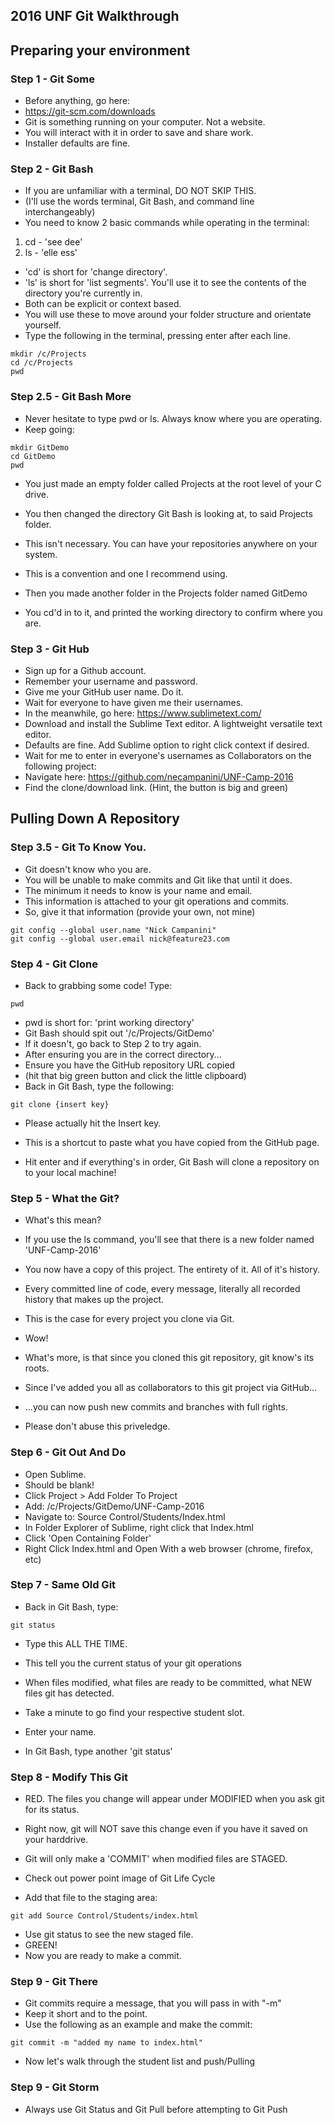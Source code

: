 ## 2016 UNF Git Walkthrough

Preparing your environment
------

### Step 1 - Git Some
* Before anything, go here:
* https://git-scm.com/downloads
* Git is something running on your computer. Not a website.
* You will interact with it in order to save and share work.
* Installer defaults are fine.

### Step 2 - Git Bash
* If you are unfamiliar with a terminal, DO NOT SKIP THIS.
* (I'll use the words terminal, Git Bash, and command line interchangeably)
* You need to know 2 basic commands while operating in the terminal:
1. cd - 'see dee'
2. ls - 'elle ess'
* 'cd' is short for 'change directory'.
* 'ls' is short for 'list segments'. You'll use it to see the contents of the directory you're currently in.
* Both can be explicit or context based.
* You will use these to move around your folder structure and orientate yourself.
* Type the following in the terminal, pressing enter after each line.

```
mkdir /c/Projects
cd /c/Projects
pwd
```

### Step 2.5 - Git Bash More

* Never hesitate to type pwd or ls. Always know where you are operating.
* Keep going:

```
mkdir GitDemo
cd GitDemo
pwd
```

* You just made an empty folder called Projects at the root level of your C drive.
* You then changed the directory Git Bash is looking at, to said Projects folder.
* This isn't necessary. You can have your repositories anywhere on your system.
* This is a convention and one I recommend using.

* Then you made another folder in the Projects folder named GitDemo
* You cd'd in to it, and printed the working directory to confirm where you are.

### Step 3 - Git Hub
* Sign up for a Github account.
* Remember your username and password.
* Give me your GitHub user name. Do it.
* Wait for everyone to have given me their usernames.
* In the meanwhile, go here: https://www.sublimetext.com/
* Download and install the Sublime Text editor. A lightweight versatile text editor.
* Defaults are fine. Add Sublime option to right click context if desired.
* Wait for me to enter in everyone's usernames as Collaborators on the following project:
* Navigate here: https://github.com/necampanini/UNF-Camp-2016
* Find the clone/download link. (Hint, the button is big and green)


Pulling Down A Repository
-------------------------
### Step 3.5 - Git To Know You.
* Git doesn't know who you are.
* You will be unable to make commits and Git like that until it does.
* The minimum it needs to know is your name and email.
* This information is attached to your git operations and commits.
* So, give it that information (provide your own, not mine)

```
git config --global user.name "Nick Campanini"
git config --global user.email nick@feature23.com
```


### Step 4 - Git Clone
* Back to grabbing some code! Type:

```
pwd
```

* pwd is short for: 'print working directory'
* Git Bash should spit out '/c/Projects/GitDemo'
* If it doesn't, go back to Step 2 to try again.
* After ensuring you are in the correct directory...
* Ensure you have the GitHub repository URL copied
* (hit that big green button and click the little clipboard)
* Back in Git Bash, type the following:

```
git clone {insert key}
```

* Please actually hit the Insert key.
* This is a shortcut to paste what you have copied from the GitHub page.

* Hit enter and if everything's in order, Git Bash will clone a repository on to your local machine!

### Step 5 - What the Git?
* What's this mean?
* If you use the ls command, you'll see that there is a new folder named 'UNF-Camp-2016'
* You now have a copy of this project. The entirety of it. All of it's history.
* Every committed line of code, every message, literally all recorded history that makes up the project.
* This is the case for every project you clone via Git.
* Wow!

* What's more, is that since you cloned this git repository, git know's its roots.
* Since I've added you all as collaborators to this git project via GitHub...
* ...you can now push new commits and branches with full rights.
* Please don't abuse this priveledge.

### Step 6 - Git Out And Do
* Open Sublime.
* Should be blank!
* Click Project > Add Folder To Project
* Add: /c/Projects/GitDemo/UNF-Camp-2016
* Navigate to: Source Control/Students/Index.html
* In Folder Explorer of Sublime, right click that Index.html
* Click 'Open Containing Folder'
* Right Click Index.html and Open With a web browser (chrome, firefox, etc)

### Step 7 - Same Old Git
* Back in Git Bash, type:

```
git status
```

* Type this ALL THE TIME.
* This tell you the current status of your git operations
* When files modified, what files are ready to be committed, what NEW files git has detected.
* Take a minute to go find your respective student slot.
* Enter your name.

* In Git Bash, type another 'git status'

### Step 8 - Modify This Git
* RED. The files you change will appear under MODIFIED when you ask git for its status.
* Right now, git will NOT save this change even if you have it saved on your harddrive.
* Git will only make a 'COMMIT' when modified files are STAGED.
* Check out power point image of Git Life Cycle

* Add that file to the staging area:

```
git add Source Control/Students/index.html
```

* Use git status to see the new staged file.
* GREEN!
* Now you are ready to make a commit.

### Step 9 - Git There
* Git commits require a message, that you will pass in with "-m"
* Keep it short and to the point.
* Use the following as an example and make the commit:

```
git commit -m "added my name to index.html"
```

* Now let's walk through the student list and push/Pulling

### Step 9 - Git Storm
* Always use Git Status and Git Pull before attempting to Git Push
